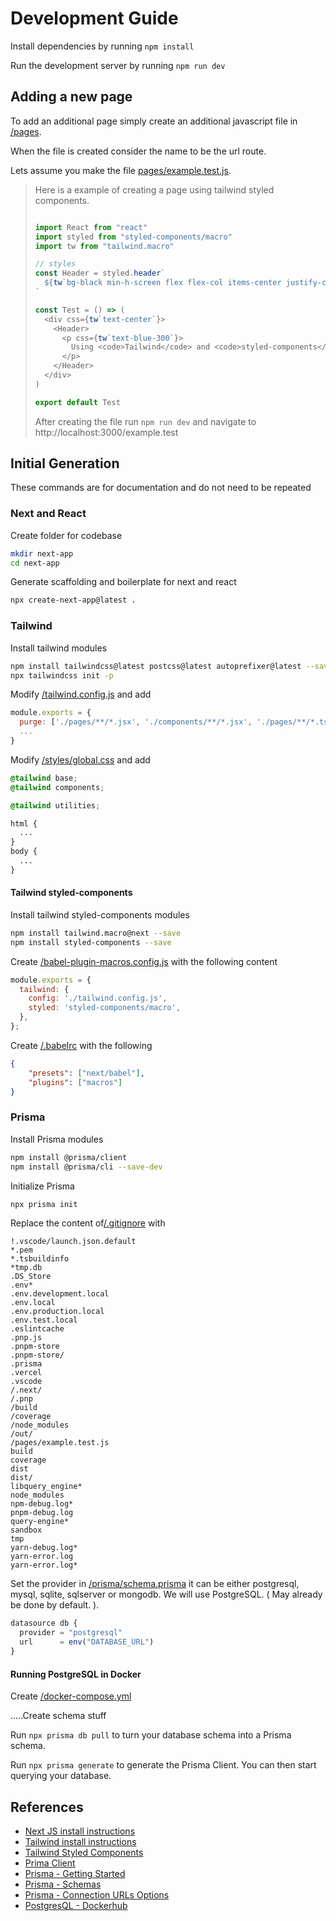 # Development Guide

Install dependencies by running `npm install` 

Run the development server by running `npm run dev`

## Adding a new page
To add an additional page simply create an additional javascript file in [/pages](/pages).

When the file is created consider the name to be the url route.

Lets assume you make the file [pages/example.test.js](pages/example.test.js).

> Here is a example of creating a page using tailwind styled components.
> ```javascript
> 
> import React from "react"
> import styled from "styled-components/macro"
> import tw from "tailwind.macro"
> 
> // styles
> const Header = styled.header`
>   ${tw`bg-black min-h-screen flex flex-col items-center justify-center text-xl text-white`};
> `
> 
> const Test = () => (
>   <div css={tw`text-center`}>
>     <Header>
>       <p css={tw`text-blue-300`}>
>         Using <code>Tailwind</code> and <code>styled-components</code> together.
>       </p>
>     </Header>
>   </div>
> )
> 
> export default Test
> ```
>
> After creating the file run `npm run dev` and navigate to http://localhost:3000/example.test



## Initial Generation
These commands are for documentation and do not need to be repeated

### Next and React

Create folder for codebase

```bash
mkdir next-app
cd next-app
```

Generate scaffolding and boilerplate for next and react
```bash
npx create-next-app@latest .
```

### Tailwind

Install tailwind modules

```bash
npm install tailwindcss@latest postcss@latest autoprefixer@latest --save
npx tailwindcss init -p
```

Modify [/tailwind.config.js](/tailwind.config.js) and add
```js
module.exports = {
  purge: ['./pages/**/*.jsx', './components/**/*.jsx', './pages/**/*.tsx', './components/**/*.tsx'],
  ...
} 
```
Modify [/styles/global.css](/styles/global.css) and add
```css
@tailwind base;
@tailwind components;

@tailwind utilities;

html {
  ...
}
body {
  ...
}
```

#### Tailwind styled-components
Install tailwind styled-components modules
```bash
npm install tailwind.macro@next --save
npm install styled-components --save
```

Create [/babel-plugin-macros.config.js](/babel-plugin-macros.config.js) with the following content
```js
module.exports = {
  tailwind: {
    config: './tailwind.config.js',
    styled: 'styled-components/macro',
  },
};
```

Create [/.babelrc](/.babelrc) with the following
```json
{
    "presets": ["next/babel"],
    "plugins": ["macros"]
}
```

### Prisma

Install Prisma modules
```bash
npm install @prisma/client
npm install @prisma/cli --save-dev
```

Initialize Prisma
```bash
npx prisma init
```

Replace the content of[/.gitignore](/.gitignore) with
```
!.vscode/launch.json.default
*.pem
*.tsbuildinfo
*tmp.db
.DS_Store
.env*
.env.development.local
.env.local
.env.production.local
.env.test.local
.eslintcache
.pnp.js
.pnpm-store
.pnpm-store/
.prisma
.vercel
.vscode
/.next/
/.pnp
/build
/coverage
/node_modules
/out/
/pages/example.test.js
build
coverage
dist
dist/
libquery_engine*
node_modules
npm-debug.log*
pnpm-debug.log
query-engine*
sandbox
tmp
yarn-debug.log*
yarn-error.log
yarn-error.log*
```

Set the provider in [/prisma/schema.prisma](/prisma/schema.prisma) it can be either postgresql, mysql, sqlite, sqlserver or mongodb. We will use PostgreSQL. ( May already be done by default. ).

```js
datasource db {
  provider = "postgresql"
  url      = env("DATABASE_URL")
}
```

#### Running PostgreSQL in Docker

Create [/docker-compose.yml](/docker-compose.yml)

.....Create schema stuff

Run `npx prisma db pull` to turn your database schema into a Prisma schema.

Run `npx prisma generate` to generate the Prisma Client. You can then start querying your database.

## References


- [Next JS install instructions](https://nextjs.org/docs/getting-started)
- [Tailwind install instructions](https://karmasakshi.medium.com/the-correct-way-of-adding-tailwind-to-your-next-js-app-66b590eef2a2#:~:text=The%20correct%20way%20of%20adding%20Tailwind%20to%20a,are%20also%20added%3B%20e.g.%20purge%3A%20%5B%27.%2Fpages%2F%2A%2A%2F%2A.jsx%27%2C%20%27.%2Fcomponents%2F%2A%2A%2F%2A.jsx%27%20%5D%2C)
- [Tailwind Styled Components](https://medium.com/@dana.rocha/setting-up-a-design-system-in-storybook-with-react-styled-components-tailwind-and-typescript-in-697a99680ddf#:~:text=To%20use%20Tailwind%20together%20with%20Styled-Components%2C%20we%20will,initialise%20tailwind.config.js%20with%20the%20command%3A%20npx%20tailwind%20init)
- [Prima Client](https://dev.to/aryanjnyc/introduction-to-prisma-with-next-js-1l0#:~:text=%20Introduction%20to%20Prisma%20with%20Next.js%20%201,a%20Data%20Model.%20For%20simplicity%27s%20sake...%20More%20)
- [Prisma - Getting Started](https://pris.ly/d/getting-started)
- [Prisma - Schemas](https://www.prisma.io/docs/concepts/components/prisma-schema#using-environment-variables)
- [Prisma - Connection URLs Options](https://pris.ly/d/connection-strings)
- [PostgresQL - Dockerhub](https://hub.docker.com/_/postgres/)